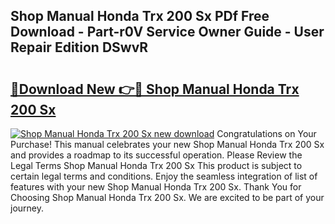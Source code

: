 ## Shop Manual Honda Trx 200 Sx PDf Free Download - Part-r0V Service Owner Guide - User Repair Edition DSwvR

# <h2><a href="http://bc52173.oget.top/?id=Shop+Manual+Honda+Trx+200+Sx">🔗Download New 👉🔴 Shop Manual Honda Trx 200 Sx</a></h2>

[![Shop Manual Honda Trx 200 Sx new download](https://i.imgur.com/5g1atiW.png)](http://bc52173.oget.top/?id=Shop+Manual+Honda+Trx+200+Sx)
Congratulations on Your Purchase! This manual celebrates your new Shop Manual Honda Trx 200 Sx and provides a roadmap to its successful operation. Please Review the Legal Terms Shop Manual Honda Trx 200 Sx This product is subject to certain legal terms and conditions. Enjoy the seamless integration of list of features with your new Shop Manual Honda Trx 200 Sx. Thank You for Choosing Shop Manual Honda Trx 200 Sx. We are excited to be part of your journey.
